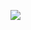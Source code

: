 ![](https://github.com/isaiMercado/Computer-Security-Class-Projects/tree/master/Lab5_RSA/Images/rsa.jpg)